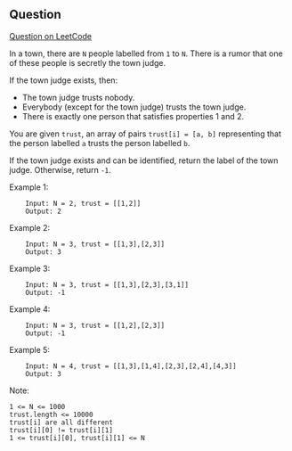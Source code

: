 ## Question

[Question on LeetCode](https://leetcode.com/problems/find-the-town-judge/)

In a town, there are `N` people labelled from `1` to `N`.  There is a rumor that one of these people is secretly the town judge.

If the town judge exists, then:

* The town judge trusts nobody.
* Everybody (except for the town judge) trusts the town judge.
* There is exactly one person that satisfies properties 1 and 2.

You are given `trust`, an array of pairs `trust[i] = [a, b]` representing that the person labelled `a` trusts the person labelled `b`.

If the town judge exists and can be identified, return the label of the town judge.  Otherwise, return `-1`.

 

Example 1:

        Input: N = 2, trust = [[1,2]]
        Output: 2

Example 2:

        Input: N = 3, trust = [[1,3],[2,3]]
        Output: 3

Example 3:

        Input: N = 3, trust = [[1,3],[2,3],[3,1]]
        Output: -1

Example 4:

        Input: N = 3, trust = [[1,2],[2,3]]
        Output: -1

Example 5:

        Input: N = 4, trust = [[1,3],[1,4],[2,3],[2,4],[4,3]]
        Output: 3

 

Note:

    1 <= N <= 1000
    trust.length <= 10000
    trust[i] are all different
    trust[i][0] != trust[i][1]
    1 <= trust[i][0], trust[i][1] <= N

